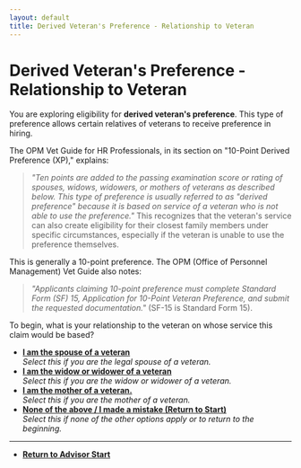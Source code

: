 ```yaml
---
layout: default
title: Derived Veteran's Preference - Relationship to Veteran
---
```


# Derived Veteran's Preference - Relationship to Veteran

You are exploring eligibility for **derived veteran's preference**. This type of preference allows certain relatives of veterans to receive preference in hiring.

The OPM Vet Guide for HR Professionals, in its section on "10-Point Derived Preference (XP)," explains:
> *"Ten points are added to the passing examination score or rating of spouses, widows, widowers, or mothers of veterans as described below. This type of preference is usually referred to as "derived preference" because it is based on service of a veteran who is not able to use the preference."*
This recognizes that the veteran's service can also create eligibility for their closest family members under specific circumstances, especially if the veteran is unable to use the preference themselves.

This is generally a 10-point preference. The OPM (Office of Personnel Management) Vet Guide also notes:
> *"Applicants claiming 10-point preference must complete Standard Form (SF) 15, Application for 10-Point Veteran Preference, and submit the requested documentation."* (SF-15 is Standard Form 15).

To begin, what is your relationship to the veteran on whose service this claim would be based?

*   **[I am the spouse of a veteran](./derived_spouse_vetliving.md)**
    <br>_Select this if you are the legal spouse of a veteran._
*   **[I am the widow or widower of a veteran](./derived_widow_divorced.md)**
    <br>_Select this if you are the widow or widower of a veteran._
*   **[I am the mother of a veteran.](./derived_mother_vetstatus.md)**
    <br>_Select this if you are the mother of a veteran._
*   **[None of the above / I made a mistake (Return to Start)](./start.md)**
    <br>_Select this if none of the other options apply or to return to the beginning._

---
*   [**Return to Advisor Start**](./start.md)
